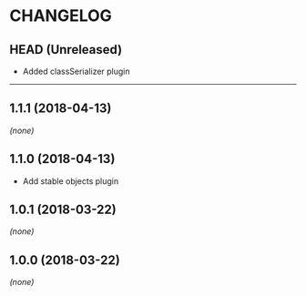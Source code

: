 CHANGELOG
=========

## HEAD (Unreleased)
* Added classSerializer plugin

--------------------

## 1.1.1 (2018-04-13)
_(none)_

## 1.1.0 (2018-04-13)
* Add stable objects plugin

## 1.0.1 (2018-03-22)
_(none)_

## 1.0.0 (2018-03-22)
_(none)_

